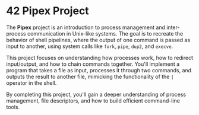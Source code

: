 # 42 Pipex Project

The **Pipex** project is an introduction to process management and inter-process communication in Unix-like systems. The goal is to recreate the behavior of shell pipelines, where the output of one command is passed as input to another, using system calls like `fork`, `pipe`, `dup2`, and `execve`.

This project focuses on understanding how processes work, how to redirect input/output, and how to chain commands together. You'll implement a program that takes a file as input, processes it through two commands, and outputs the result to another file, mimicking the functionality of the `|` operator in the shell.

By completing this project, you'll gain a deeper understanding of process management, file descriptors, and how to build efficient command-line tools.
